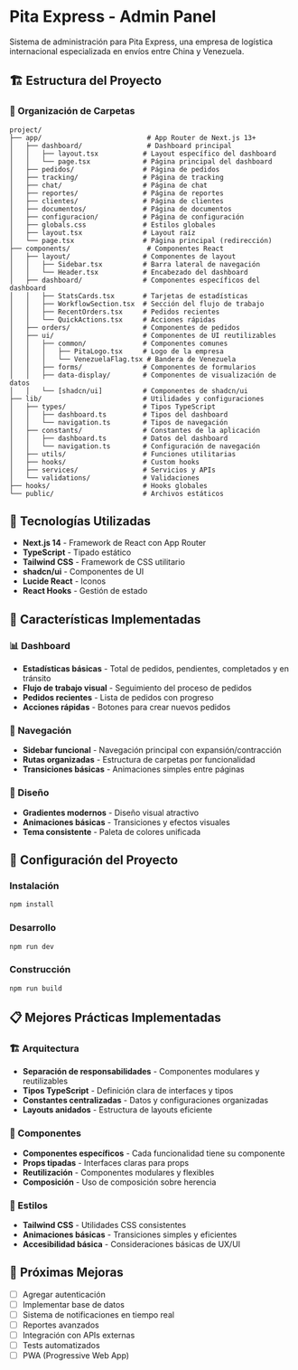 # Pita Express - Admin Panel

Sistema de administración para Pita Express, una empresa de logística internacional especializada en envíos entre China y Venezuela.

## 🏗️ Estructura del Proyecto

### 📁 Organización de Carpetas

```
project/
├── app/                          # App Router de Next.js 13+
│   ├── dashboard/                # Dashboard principal
│   │   ├── layout.tsx           # Layout específico del dashboard
│   │   └── page.tsx             # Página principal del dashboard
│   ├── pedidos/                 # Página de pedidos
│   ├── tracking/                # Página de tracking
│   ├── chat/                    # Página de chat
│   ├── reportes/                # Página de reportes
│   ├── clientes/                # Página de clientes
│   ├── documentos/              # Página de documentos
│   ├── configuracion/           # Página de configuración
│   ├── globals.css              # Estilos globales
│   ├── layout.tsx               # Layout raíz
│   └── page.tsx                 # Página principal (redirección)
├── components/                   # Componentes React
│   ├── layout/                  # Componentes de layout
│   │   ├── Sidebar.tsx          # Barra lateral de navegación
│   │   └── Header.tsx           # Encabezado del dashboard
│   ├── dashboard/               # Componentes específicos del dashboard
│   │   ├── StatsCards.tsx       # Tarjetas de estadísticas
│   │   ├── WorkflowSection.tsx  # Sección del flujo de trabajo
│   │   ├── RecentOrders.tsx     # Pedidos recientes
│   │   └── QuickActions.tsx     # Acciones rápidas
│   ├── orders/                  # Componentes de pedidos
│   ├── ui/                      # Componentes de UI reutilizables
│   │   ├── common/              # Componentes comunes
│   │   │   ├── PitaLogo.tsx     # Logo de la empresa
│   │   │   └── VenezuelaFlag.tsx # Bandera de Venezuela
│   │   ├── forms/               # Componentes de formularios
│   │   ├── data-display/        # Componentes de visualización de datos
│   │   └── [shadcn/ui]          # Componentes de shadcn/ui
├── lib/                         # Utilidades y configuraciones
│   ├── types/                   # Tipos TypeScript
│   │   ├── dashboard.ts         # Tipos del dashboard
│   │   └── navigation.ts        # Tipos de navegación
│   ├── constants/               # Constantes de la aplicación
│   │   ├── dashboard.ts         # Datos del dashboard
│   │   └── navigation.ts        # Configuración de navegación
│   ├── utils/                   # Funciones utilitarias
│   ├── hooks/                   # Custom hooks
│   ├── services/                # Servicios y APIs
│   └── validations/             # Validaciones
├── hooks/                       # Hooks globales
└── public/                      # Archivos estáticos
```

## 🚀 Tecnologías Utilizadas

- **Next.js 14** - Framework de React con App Router
- **TypeScript** - Tipado estático
- **Tailwind CSS** - Framework de CSS utilitario
- **shadcn/ui** - Componentes de UI
- **Lucide React** - Iconos
- **React Hooks** - Gestión de estado

## 🎯 Características Implementadas

### 📊 Dashboard
- **Estadísticas básicas** - Total de pedidos, pendientes, completados y en tránsito
- **Flujo de trabajo visual** - Seguimiento del proceso de pedidos
- **Pedidos recientes** - Lista de pedidos con progreso
- **Acciones rápidas** - Botones para crear nuevos pedidos

### 🧭 Navegación
- **Sidebar funcional** - Navegación principal con expansión/contracción
- **Rutas organizadas** - Estructura de carpetas por funcionalidad
- **Transiciones básicas** - Animaciones simples entre páginas

### 🎨 Diseño
- **Gradientes modernos** - Diseño visual atractivo
- **Animaciones básicas** - Transiciones y efectos visuales
- **Tema consistente** - Paleta de colores unificada

## 🔧 Configuración del Proyecto

### Instalación
```bash
npm install
```

### Desarrollo
```bash
npm run dev
```

### Construcción
```bash
npm run build
```

## 📋 Mejores Prácticas Implementadas

### 🏗️ Arquitectura
- **Separación de responsabilidades** - Componentes modulares y reutilizables
- **Tipos TypeScript** - Definición clara de interfaces y tipos
- **Constantes centralizadas** - Datos y configuraciones organizadas
- **Layouts anidados** - Estructura de layouts eficiente

### 🎯 Componentes
- **Componentes específicos** - Cada funcionalidad tiene su componente
- **Props tipadas** - Interfaces claras para props
- **Reutilización** - Componentes modulares y flexibles
- **Composición** - Uso de composición sobre herencia

### 🎨 Estilos
- **Tailwind CSS** - Utilidades CSS consistentes
- **Animaciones básicas** - Transiciones simples y eficientes
- **Accesibilidad básica** - Consideraciones básicas de UX/UI

## 🚀 Próximas Mejoras

- [ ] Agregar autenticación
- [ ] Implementar base de datos
- [ ] Sistema de notificaciones en tiempo real
- [ ] Reportes avanzados
- [ ] Integración con APIs externas
- [ ] Tests automatizados
- [ ] PWA (Progressive Web App)